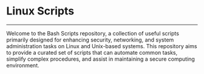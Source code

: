 # Linux Scripts
---

Welcome to the Bash Scripts repository, a collection of useful scripts primarily designed for enhancing security,
networking, and system administration tasks on Linux and Unix-based systems. This repository aims to provide a 
curated set of scripts that can automate common tasks, simplify complex procedures, and assist in maintaining a 
secure computing environment.


